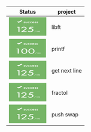 | Status | project |
| ------ | ----------- | 
|<img src="img/125.png" alt="125" width="100" height="50"> | libft |
|<img src="img/100.png" alt="100" width="100" height="50"> | printf|
|<img src="img/125.png" alt="125" width="100" height="50"> | get next line |
|<img src="img/125.png" alt="125" width="100" height="50"> |fractol|
|<img src="img/125.png" alt="125" width="100" height="50"> |push swap|